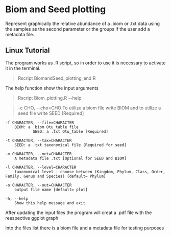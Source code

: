 # Biom and Seed plotting
Represent graphically the relative abundance of a .biom or .txt data using the samples as the second parameter or the groups if the user add a metadata file.

## Linux Tutorial

The program works as .R script, so in order to use it is necessary to activate it in the terminal.

> Rscript BiomandSeed_plotting_end.R 

The help function show the input arguments

> Rscript Biom_plotting.R --help

> -c CHO, --cho=CHO
		To utilize a biom file write BIOM and 
  to utilize a seed file write SEED [Required]

	-f CHARACTER, --file=CHARACTER
		BIOM: a .biom Otu_table file
                SEED: a .txt Otu_table [Required]

	-t CHARACTER, --tax=CHARACTER
		SEED: a .txt taxonomical file [Required for seed]

	-m CHARACTER, --met=CHARACTER
		A metadata file .txt [Optional for SEED and BIOM]

	-l CHARACTER, --level=CHARACTER
		taxonomical level - choose between (Kingdom, Phylum, Class, Order, Family, Genus and Species) [default= Phylum]

	-o CHARACTER, --out=CHARACTER
		output file name [default= plot]

	-h, --help
		Show this help message and exit


After updating the input files the program will creat a .pdf file with the reespective ggplot graph

Into the files list there is a biom file and a metadata file for testing purposes




 
 

